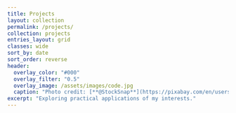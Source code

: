 ```yaml
---
title: Projects
layout: collection
permalink: /projects/
collection: projects
entries_layout: grid
classes: wide
sort_by: date
sort_order: reverse
header:
  overlay_color: "#000"
  overlay_filter: "0.5"
  overlay_image: /assets/images/code.jpg
  caption: "Photo credit: [**@StockSnap**](https://pixabay.com/en/users/StockSnap-894430/)"
excerpt: "Exploring practical applications of my interests."
---
```

